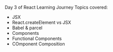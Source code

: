 Day 3 of React Learning Journey
Topics covered:
- JSX
- React.createElement vs JSX
- Babel & parcel
- Components
- Functional Components
- COmponent Composition